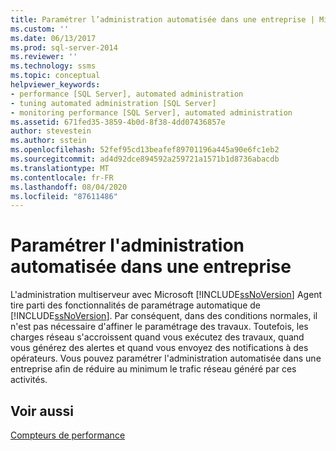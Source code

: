```yaml
---
title: Paramétrer l’administration automatisée dans une entreprise | Microsoft Docs
ms.custom: ''
ms.date: 06/13/2017
ms.prod: sql-server-2014
ms.reviewer: ''
ms.technology: ssms
ms.topic: conceptual
helpviewer_keywords:
- performance [SQL Server], automated administration
- tuning automated administration [SQL Server]
- monitoring performance [SQL Server], automated administration
ms.assetid: 671fed35-3859-4b0d-8f38-4dd07436857e
author: stevestein
ms.author: sstein
ms.openlocfilehash: 52fef95cd13beafef89701196a445a90e6fc1eb2
ms.sourcegitcommit: ad4d92dce894592a259721a1571b1d8736abacdb
ms.translationtype: MT
ms.contentlocale: fr-FR
ms.lasthandoff: 08/04/2020
ms.locfileid: "87611486"
---
```

# <a name="tune-automated-administration-across-an-enterprise"></a>Paramétrer l'administration automatisée dans une entreprise
  L'administration multiserveur avec Microsoft [!INCLUDE[ssNoVersion](../../includes/ssnoversion-md.md)] Agent tire parti des fonctionnalités de paramétrage automatique de [!INCLUDE[ssNoVersion](../../includes/ssnoversion-md.md)]. Par conséquent, dans des conditions normales, il n'est pas nécessaire d'affiner le paramétrage des travaux. Toutefois, les charges réseau s'accroissent quand vous exécutez des travaux, quand vous générez des alertes et quand vous envoyez des notifications à des opérateurs. Vous pouvez paramétrer l'administration automatisée dans une entreprise afin de réduire au minimum le trafic réseau généré par ces activités.  
  
## <a name="see-also"></a>Voir aussi  
 [Compteurs de performance](../../integration-services/performance/performance-counters.md)  
  
  
